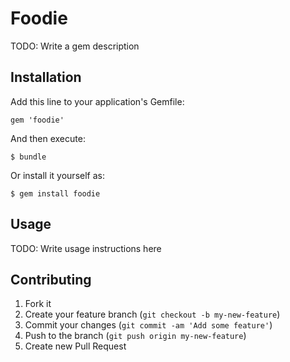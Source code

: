 # Foodie

TODO: Write a gem description

## Installation

Add this line to your application's Gemfile:

    gem 'foodie'

And then execute:

    $ bundle

Or install it yourself as:

    $ gem install foodie

## Usage

TODO: Write usage instructions here

## Contributing

1. Fork it
2. Create your feature branch (`git checkout -b my-new-feature`)
3. Commit your changes (`git commit -am 'Add some feature'`)
4. Push to the branch (`git push origin my-new-feature`)
5. Create new Pull Request

